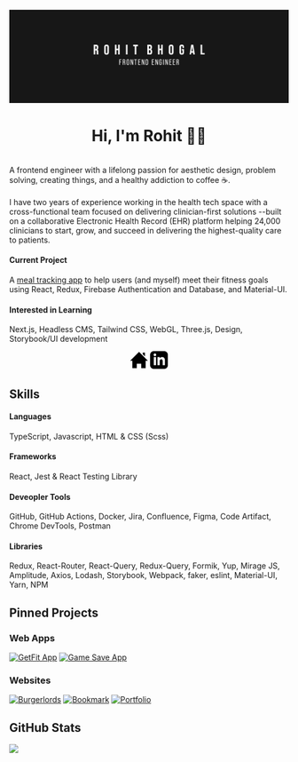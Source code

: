 [![Banner](./github-banner-frontend-engineer.png)](https://rbhogal.github.io)


<h1 align="center">
Hi, I'm Rohit 👋🏼
</h1>
<br />
A frontend engineer with a lifelong passion for aesthetic design, problem solving, creating things, and a healthy addiction to coffee ☕️. 
<br />
<br />
I have two years of experience working in the health tech space with a cross-functional team focused on delivering clinician-first solutions --built on a collaborative Electronic Health Record (EHR) platform helping 24,000 clinicians to start, grow, and succeed in delivering the highest-quality care to patients.


#### Current Project
A [meal tracking app](https://github.com/rbhogal/get-fit-app) to help users (and myself) meet their fitness goals using React, Redux, Firebase Authentication and Database, and Material-UI.


#### Interested in Learning
Next.js, Headless CMS, Tailwind CSS, WebGL, Three.js, Design, Storybook/UI development


<div align="center">

[![Portfolio](icons/iconmonstr-home-6-32.png)](https://rbhogal.github.io)
[![LinkedIn](icons/iconmonstr-linkedin-3-32.png)](https://linkedin.com/in/rohit-bhogal)

</div>


## Skills

#### Languages
TypeScript, Javascript, HTML & CSS (Scss)

#### Frameworks
React, Jest & React Testing Library

#### Deveopler Tools
GitHub, GitHub Actions, Docker, Jira, Confluence, Figma, Code Artifact, Chrome DevTools, Postman

#### Libraries
Redux, React-Router, React-Query, Redux-Query, Formik, Yup, Mirage JS, Amplitude, Axios, Lodash, Storybook,
Webpack, faker, eslint, Material-UI, Yarn, NPM

## Pinned Projects

### Web Apps
[![GetFit App](https://github-readme-stats.vercel.app/api/pin/?username=rbhogal&repo=get-fit-app)](https://github.com/rbhogal/get-fit-app)
[![Game Save App](https://github-readme-stats.vercel.app/api/pin/?username=rbhogal&repo=game-save-app)](https://github.com/rbhogal/game-save-app)
<!-- [![Forkify App](https://github-readme-stats.vercel.app/api/pin/?username=rbhogal&repo=forkify-app)](https://github.com/rbhogal/forkify-app) -->


### Websites
[![Burgerlords](https://github-readme-stats.vercel.app/api/pin/?username=rbhogal&repo=burgerlords-recreation)](https://github.com/rbhogal/burgerlords-recreation)
[![Bookmark](https://github-readme-stats.vercel.app/api/pin/?username=rbhogal&repo=bookmark-landing-page)](https://github.com/rbhogal/bookmark-landing-page)
[![Portfolio](https://github-readme-stats.vercel.app/api/pin/?username=rbhogal&repo=rbhogal.github.io)](https://github.com/rbhogal/rbhogal.github.io)


## GitHub Stats

<div display="flex">
 <!-- <img src="https://github-readme-stats.vercel.app/api?username=rbhogal"> -->
 <img  src="https://github-readme-stats.vercel.app/api/top-langs/?username=rbhogal&layout=compact">
</div>

